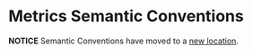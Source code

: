 <!--- Hugo front matter used to generate the website version of this page:
linkTitle: Semantic Conventions
--->

<!-- omit in toc -->
# Metrics Semantic Conventions

**NOTICE** Semantic Conventions have moved to a
[new location](http://github.com/open-telemetry/semantic-conventions).
